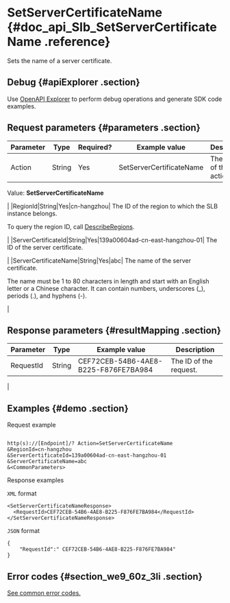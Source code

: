 # SetServerCertificateName {#doc_api_Slb_SetServerCertificateName .reference}

Sets the name of a server certificate.

## Debug {#apiExplorer .section}

Use [OpenAPI Explorer](https://api.aliyun.com/#product=Slb&api=SetServerCertificateName) to perform debug operations and generate SDK code examples.

## Request parameters {#parameters .section}

|Parameter|Type|Required?|Example value|Description|
|---------|----|---------|-------------|-----------|
|Action|String|Yes|SetServerCertificateName| The name of this action.

 Value: **SetServerCertificateName**

 |
|RegionId|String|Yes|cn-hangzhou| The ID of the region to which the SLB instance belongs.

 To query the region ID, call [DescribeRegions](~~27584~~).

 |
|ServerCertificateId|String|Yes|139a00604ad-cn-east-hangzhou-01| The ID of the server certificate.

 |
|ServerCertificateName|String|Yes|abc| The name of the server certificate.

 The name must be 1 to 80 characters in length and start with an English letter or a Chinese character. It can contain numbers, underscores \(\_\), periods \(.\), and hyphens \(-\).

 |

## Response parameters {#resultMapping .section}

|Parameter|Type|Example value|Description|
|---------|----|-------------|-----------|
|RequestId|String|CEF72CEB-54B6-4AE8-B225-F876FE7BA984| The ID of the request.

 |

## Examples {#demo .section}

Request example

``` {#request_demo}

http(s)://[Endpoint]/? Action=SetServerCertificateName
&RegionId=cn-hangzhou
&ServerCertificateId=139a00604ad-cn-east-hangzhou-01
&ServerCertificateName=abc
&<CommonParameters>

```

Response examples

`XML` format

``` {#xml_return_success_demo}
<SetServerCertificateNameResponse>
  <RequestId>CEF72CEB-54B6-4AE8-B225-F876FE7BA984</RequestId>
</SetServerCertificateNameResponse>

```

`JSON` format

``` {#json_return_success_demo}
{
	"RequestId":" CEF72CEB-54B6-4AE8-B225-F876FE7BA984"
}
```

## Error codes {#section_we9_60z_3li .section}

[See common error codes.](https://error-center.alibabacloud.com/status/product/Slb)

